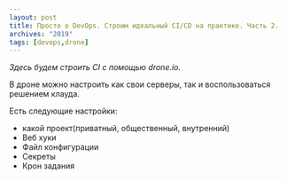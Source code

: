 ```yaml
---
layout: post
title: Просто о DevOps. Строим идеальный CI/CD на практике. Часть 2.
archives: "2019"
tags: [devops,drone]
---
```

_Здесь будем строить CI с помощью drone.io._
<!--more-->

В дроне можно настроить как свои серверы, так и воспользоваться решением клауда.

Есть следующие настройки:

- какой проект(приватный, общественный, внутренний)
- Веб хуки
- Файл конфигурации
- Секреты
- Крон задания
